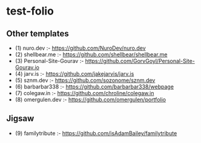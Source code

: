 # test-folio

## Other templates

- (1) nuro.dev :- https://github.com/NuroDev/nuro.dev
- (2) shellbear.me :- https://github.com/shellbear/shellbear.me
- (3) Personal-Site-Gourav :- https://github.com/GorvGoyl/Personal-Site-Gourav.io
- (4) jarv.is :- https://github.com/jakejarvis/jarv.is
- (5) sznm.dev :- https://github.com/sozonome/sznm.dev
- (6) barbarbar338 :- https://github.com/barbarbar338/webpage
- (7) colegaw.in :- https://github.com/chroline/colegaw.in
- (8) omergulen.dev :- https://github.com/omergulen/portfolio
## Jigsaw
- (9) familytribute :- https://github.com/isAdamBailey/familytribute
